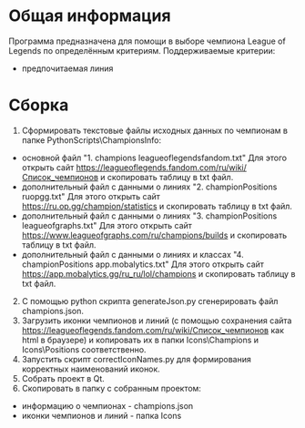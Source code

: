 # Общая информация
Программа предназначена для помощи в выборе чемпиона League of Legends по определённым критериям.
Поддерживаемые критерии:
- предпочитаемая линия

# Сборка
1. Сформировать текстовые файлы исходных данных по чемпионам в папке PythonScripts\ChampionsInfo:
- основной файл "1. champions leagueoflegendsfandom.txt"
Для этого открыть сайт https://leagueoflegends.fandom.com/ru/wiki/Список_чемпионов и скопировать таблицу в txt файл.
- дополнительный файл с данными о линиях "2. championPositions ruopgg.txt"
Для этого открыть сайт https://ru.op.gg/champion/statistics и скопировать таблицу в txt файл.
- дополнительный файл с данными о линиях "3. championPositions leagueofgraphs.txt"
Для этого открыть сайт https://www.leagueofgraphs.com/ru/champions/builds и скопировать таблицу в txt файл.
- дополнительный файл с данными о линиях и классах "4. championPositions app.mobalytics.txt"
Для этого открыть сайт https://app.mobalytics.gg/ru_ru/lol/champions и скопировать таблицу в txt файл.
2. С помощью python скрипта generateJson.py сгенерировать файл champions.json.
3. Загрузить иконки чемпионов и линий (с помощью сохранения сайта https://leagueoflegends.fandom.com/ru/wiki/Список_чемпионов как html в браузере) и копировать их в папки Icons\Champions и Icons\Positions соответственно.
4. Запустить скрипт correctIconNames.py для формирования корректных наименований иконок.
5. Собрать проект в Qt.
6. Скопировать в папку с собранным проектом:
- информацию о чемпионах - champions.json
- иконки чемпионов и линий - папка Icons